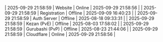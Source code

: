 | 2025-09-29 21:58:59 | Website | Online | 2025-09-29 21:58:56 |
| 2025-09-29 21:58:59 | Registration | Offline | 2025-09-09 16:40:23 |
| 2025-09-29 21:58:59 | Auth Server | Offline | 2025-08-18 09:33:31 |
| 2025-09-29 21:58:59 | Kezan (PvE) | Offline | 2025-08-03 17:58:02 |
| 2025-09-29 21:58:59 | Gurubashi (PvP) | Offline | 2025-08-23 21:44:06 |
| 2025-09-29 21:58:59 | Cloudflare | Online | 2025-09-29 21:58:56 |

